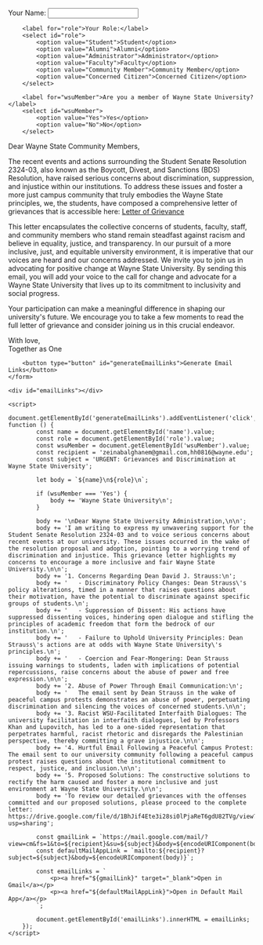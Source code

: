 <!DOCTYPE html>
<html>
<head>
    <title>Email Link with User Input</title>
</head>
<body>
    <form id="emailForm">
        <label for="name">Your Name:</label>
        <input type="text" id="name" required>
        
        <label for="role">Your Role:</label>
        <select id="role">
            <option value="Student">Student</option>
            <option value="Alumni">Alumni</option>
            <option value="Administrator">Administrator</option>
            <option value="Faculty">Faculty</option>
            <option value="Community Member">Community Member</option>
            <option value="Concerned Citizen">Concerned Citizen</option>
        </select>

        <label for="wsuMember">Are you a member of Wayne State University?</label>
        <select id="wsuMember">
            <option value="Yes">Yes</option>
            <option value="No">No</option>
        </select>
<p>Dear Wayne State Community Members,</p>
<p>The recent events and actions surrounding the Student Senate Resolution 2324-03, also known as the Boycott, Divest, and Sanctions (BDS) Resolution, have raised serious concerns about discrimination, suppression, and injustice within our institutions. To address these issues and foster a more just campus community that truly embodies the Wayne State principles, we, the students, have composed a comprehensive letter of grievances that is accessible here: <a href="https://drive.google.com/file/d/1BhJif4Ete3i28si0lPjaReT6gdU82TVg/view?usp=drive_link" target="_blank">Letter of Grievance</a></p>
<p>This letter encapsulates the collective concerns of students, faculty, staff, and community members who stand remain steadfast against racism and believe in equality, justice, and transparency. In our pursuit of a more inclusive, just, and equitable university environment, it is imperative that our voices are heard and our concerns addressed. We invite you to join us in advocating for positive change at Wayne State University. By sending this email, you will add your voice to the call for change and advocate for a Wayne State University that lives up to its commitment to inclusivity and social progress.</p>
<p>Your participation can make a meaningful difference in shaping our university's future. We encourage you to take a few moments to read the full letter of grievance and consider joining us in this crucial endeavor.</p>
<p>With love,<br>Together as One</p>


        <button type="button" id="generateEmailLinks">Generate Email Links</button>
    </form>

    <div id="emailLinks"></div>

    <script>
        document.getElementById('generateEmailLinks').addEventListener('click', function () {
            const name = document.getElementById('name').value;
            const role = document.getElementById('role').value;
            const wsuMember = document.getElementById('wsuMember').value;
            const recipient = 'zeinabalghanem@gmail.com,hh0816@wayne.edu';
            const subject = 'URGENT: Grievances and Discrimination at Wayne State University';

            let body = `${name}\n${role}\n`;

            if (wsuMember === 'Yes') {
                body += 'Wayne State University\n';
            }

            body += '\nDear Wayne State University Administration,\n\n';
            body += 'I am writing to express my unwavering support for the Student Senate Resolution 2324-03 and to voice serious concerns about recent events at our university. These issues occurred in the wake of the resolution proposal and adoption, pointing to a worrying trend of discrimination and injustice. This grievance letter highlights my concerns to encourage a more inclusive and fair Wayne State University.\n\n';
            body += '1. Concerns Regarding Dean David J. Strauss:\n';
            body += '   - Discriminatory Policy Changes: Dean Strauss\'s policy alterations, timed in a manner that raises questions about their motivation, have the potential to discriminate against specific groups of students.\n';
            body += '   - Suppression of Dissent: His actions have suppressed dissenting voices, hindering open dialogue and stifling the principles of academic freedom that form the bedrock of our institution.\n';
            body += '   - Failure to Uphold University Principles: Dean Strauss\'s actions are at odds with Wayne State University\'s principles.\n';
            body += '   - Coercion and Fear-Mongering: Dean Strauss issuing warnings to students, laden with implications of potential repercussions, raise concerns about the abuse of power and free expression.\n\n';
            body += '2. Abuse of Power Through Email Communication:\n';
            body += '   The email sent by Dean Strauss in the wake of peaceful campus protests demonstrates an abuse of power, perpetuating discrimination and silencing the voices of concerned students.\n\n';
            body += '3. Racist WSU-Facilitated Interfaith Dialogues: The university facilitation in interfaith dialogues, led by Professors Khan and Lupovitch, has led to a one-sided representation that perpetrates harmful, racist rhetoric and disregards the Palestinian perspective, thereby committing a grave injustice.\n\n';
            body += '4. Hurtful Email Following a Peaceful Campus Protest: The email sent to our university community following a peaceful campus protest raises questions about the institutional commitment to respect, justice, and inclusion.\n\n';
            body += '5. Proposed Solutions: The constructive solutions to rectify the harm caused and foster a more inclusive and just environment at Wayne State University.\n\n';
            body += 'To review our detailed grievances with the offenses committed and our proposed solutions, please proceed to the complete letter: https://drive.google.com/file/d/1BhJif4Ete3i28si0lPjaReT6gdU82TVg/view?usp=sharing';

            const gmailLink = `https://mail.google.com/mail/?view=cm&fs=1&to=${recipient}&su=${subject}&body=${encodeURIComponent(body)}`;
            const defaultMailAppLink = `mailto:${recipient}?subject=${subject}&body=${encodeURIComponent(body)}`;

            const emailLinks = `
                <p><a href="${gmailLink}" target="_blank">Open in Gmail</a></p>
                <p><a href="${defaultMailAppLink}">Open in Default Mail App</a></p>
            `;

            document.getElementById('emailLinks').innerHTML = emailLinks;
        });
    </script>
</body>
</html>
